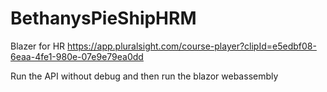# BethanysPieShipHRM
Blazer for HR
https://app.pluralsight.com/course-player?clipId=e5edbf08-6eaa-4fe1-980e-07e9e79ea0dd



Run the API without debug and  then run the blazor webassembly

